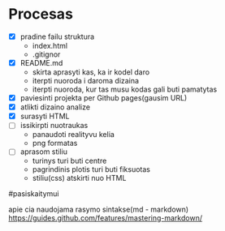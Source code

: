 # Procesas

- [x] pradine failu struktura
   - index.html
   - .gitignor
- [x] README.md
   - skirta aprasyti kas, ka ir kodel daro
   - iterpti nuoroda i daroma dizaina
   - iterpti nuoroda, kur tas musu kodas gali buti pamatytas
- [x] paviesinti projekta per Github pages(gausim URL)
- [x] atlikti dizaino analize
- [x] surasyti HTML
- [ ] issikirpti nuotraukas
   - panaudoti realityvu kelia
   - png formatas
- [ ] aprasom stiliu
   - turinys turi buti centre
   - pagrindinis plotis turi buti fiksuotas
   - stiliu(css) atskirti nuo HTML


#pasiskaitymui

apie cia naudojama rasymo sintakse(md - markdown)
https://guides.github.com/features/mastering-markdown/